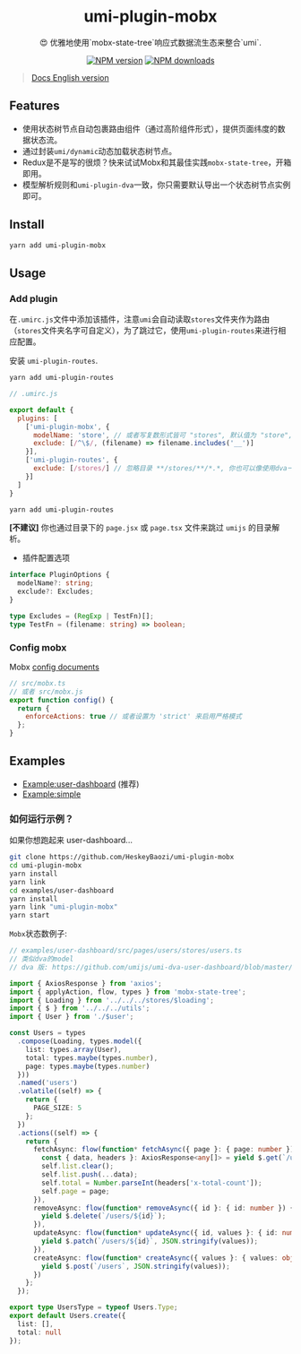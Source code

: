 <h1 style="text-align: center">umi-plugin-mobx</h1>

<p style="text-align: center">😍 优雅地使用`mobx-state-tree`响应式数据流生态来整合`umi`.</p>

<div style="text-align: center">

[![NPM version](https://img.shields.io/npm/v/umi-plugin-mobx.svg?style=flat)](https://npmjs.org/package/umi-plugin-mobx)
[![NPM downloads](http://img.shields.io/npm/dm/umi-plugin-mobx.svg?style=flat)](https://npmjs.org/package/umi-plugin-mobx)

</div>

> [Docs English version](./README.md)

## Features

- 使用状态树节点自动包裹路由组件（通过高阶组件形式），提供页面纬度的数据状态流。
- 通过封装`umi/dynamic`动态加载状态树节点。
- Redux是不是写的很烦？快来试试Mobx和其最佳实践`mobx-state-tree`，开箱即用。
- 模型解析规则和`umi-plugin-dva`一致，你只需要默认导出一个状态树节点实例即可。

## Install

```bash
yarn add umi-plugin-mobx
```

## Usage

### Add plugin

在`.umirc.js`文件中添加该插件，注意`umi`会自动读取`stores`文件夹作为路由（`stores`文件夹名字可自定义），为了跳过它，使用`umi-plugin-routes`来进行相应配置。

安装 `umi-plugin-routes`.
```bash
yarn add umi-plugin-routes
```

```js
// .umirc.js

export default {
  plugins: [
    ['umi-plugin-mobx', {
      modelName: 'store', // 或者写复数形式皆可 "stores", 默认值为 "store", 你也可以像使用dva一样命名为 "model"。
      exclude: [/^\$/, (filename) => filename.includes('__')]
    }],
    ['umi-plugin-routes', {
      exclude: [/stores/] // 忽略目录 **/stores/**/*.*, 你也可以像使用dva一样设置为 /models/ 。
    }]
  ]
}
```

```bash
yarn add umi-plugin-routes
```

**[不建议]** 你也通过目录下的 `page.jsx` 或 `page.tsx` 文件来跳过 `umijs` 的目录解析。

- 插件配置选项
```ts
interface PluginOptions {
  modelName?: string;
  exclude?: Excludes;
}

type Excludes = (RegExp | TestFn)[];
type TestFn = (filename: string) => boolean;
```

### Config mobx

Mobx [config documents](https://github.com/mobxjs/mobx/blob/gh-pages/docs/refguide/api.md#configure)
```js
// src/mobx.ts
// 或者 src/mobx.js
export function config() {
  return {
    enforceActions: true // 或者设置为 'strict' 来启用严格模式
  };
}
```

## Examples

- [Example:user-dashboard](./examples/user-dashboard) (推荐)
- [Example:simple](./examples/simple)

### 如何运行示例？

如果你想跑起来 user-dashboard...
```bash
git clone https://github.com/HeskeyBaozi/umi-plugin-mobx
cd umi-plugin-mobx
yarn install
yarn link
cd examples/user-dashboard
yarn install
yarn link "umi-plugin-mobx"
yarn start
```

`Mobx`状态数例子:
```ts
// examples/user-dashboard/src/pages/users/stores/users.ts
// 类似dva的model
// dva 版: https://github.com/umijs/umi-dva-user-dashboard/blob/master/src/pages/users/models/users.js

import { AxiosResponse } from 'axios';
import { applyAction, flow, types } from 'mobx-state-tree';
import { Loading } from '../../../stores/$loading';
import { $ } from '../../../utils';
import { User } from './$user';

const Users = types
  .compose(Loading, types.model({
    list: types.array(User),
    total: types.maybe(types.number),
    page: types.maybe(types.number)
  }))
  .named('users')
  .volatile((self) => {
    return {
      PAGE_SIZE: 5
    };
  })
  .actions((self) => {
    return {
      fetchAsync: flow(function* fetchAsync({ page }: { page: number }) {
        const { data, headers }: AxiosResponse<any[]> = yield $.get(`/users?_page=${page}&_limit=${self.PAGE_SIZE}`);
        self.list.clear();
        self.list.push(...data);
        self.total = Number.parseInt(headers['x-total-count']);
        self.page = page;
      }),
      removeAsync: flow(function* removeAsync({ id }: { id: number }) {
        yield $.delete(`/users/${id}`);
      }),
      updateAsync: flow(function* updateAsync({ id, values }: { id: number, values: object }) {
        yield $.patch(`/users/${id}`, JSON.stringify(values));
      }),
      createAsync: flow(function* createAsync({ values }: { values: object }) {
        yield $.post(`/users`, JSON.stringify(values));
      })
    };
  });

export type UsersType = typeof Users.Type;
export default Users.create({
  list: [],
  total: null
});
```
